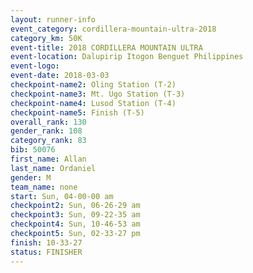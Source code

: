```yaml
---
layout: runner-info 
event_category: cordillera-mountain-ultra-2018 
category_km: 50K 
event-title: 2018 CORDILLERA MOUNTAIN ULTRA 
event-location: Dalupirip Itogon Benguet Philippines 
event-logo: 
event-date: 2018-03-03 
checkpoint-name2: Oling Station (T-2) 
checkpoint-name3: Mt. Ugo Station (T-3) 
checkpoint-name4: Lusod Station (T-4) 
checkpoint-name5: Finish (T-5) 
overall_rank: 130
gender_rank: 108
category_rank: 83
bib: 50076
first_name: Allan
last_name: Ordaniel
gender: M
team_name: none
start: Sun, 04-00-00 am
checkpoint2: Sun, 06-26-29 am
checkpoint3: Sun, 09-22-35 am
checkpoint4: Sun, 10-46-53 am
checkpoint5: Sun, 02-33-27 pm
finish: 10-33-27
status: FINISHER
---
```

